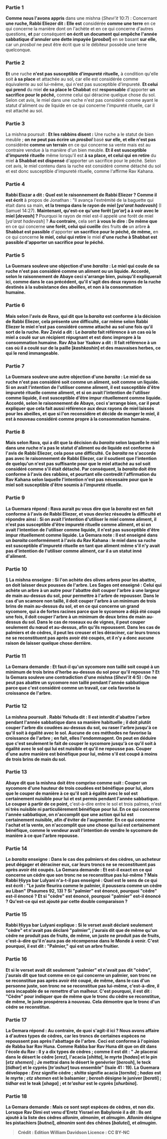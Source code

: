 
### Partie 1
<b>Comme nous l'avons appris</b> dans une mishna (<i>Shevi'it</i> 10:7) : Concernant <b>une ruche, Rabbi Eliezer dit : Elle est</b> considérée <b>comme une terre</b> en ce qui concerne la manière dont on l'achète et en ce qui concerne d'autres questions, <b>et</b> par conséquent <b>on écrit un document qui empêche l'année sabbatique d'annuler une dette impayée [<i>prosbol</i>]</b> en se basant <b>sur elle,</b> car un <i>prosbol</i> ne peut être écrit que si le débiteur possède une terre quelconque.

### Partie 2
<b>Et</b> une ruche <b>n'est pas susceptible d'impureté rituelle,</b> à condition qu'elle soit <b>à sa place</b> et attachée au sol, car elle est considérée comme équivalente au sol lui-même, qui n'est pas susceptible d'impureté. <b>Et celui qui prend</b> du miel <b>de sa place le Chabbat</b> est <b>responsable</b> d'apporter <b>un sacrifice pour le péché,</b> comme celui qui déracine quelque chose du sol. Selon cet avis, le miel dans une ruche n'est pas considéré comme ayant le statut d'aliment ou de liquide en ce qui concerne l'impureté rituelle, car il est attaché au sol.

### Partie 3
La mishna poursuit : <b>Et les rabbins disent :</b> Une ruche a le statut de bien meuble ; <b>on ne peut pas écrire un <i>prosbol</i></b> basé <b>sur elle, et elle n'est pas</b> considérée <b>comme un terrain</b> en ce qui concerne sa vente mais est au contraire vendue à la manière d'un bien meuble. <b>Et il est susceptible d'impureté rituelle</b> même lorsqu'il est <b>à sa place, et celui qui en retire</b> du miel <b>à Shabbat est dispensé</b> d'apporter un sacrifice pour le péché. Selon cet avis, le miel contenu dans la ruche est considéré comme détaché du sol et est donc susceptible d'impureté rituelle, comme l'affirme Rav Kahana.

### Partie 4
<b>Rabbi Elazar a dit : Quel est le raisonnement de Rabbi Eliezer ? Comme il est écrit</b> à propos de Jonathan : "Il avança l'extrémité de la baguette qui était dans sa main, <b>et la trempa dans le rayon de miel [<i>ya'arat hadevash</i>]</b> (I Samuel 14:27). <b>Maintenant, qu'est-ce qu'une forêt [<i>ya'ar</i>] a à voir avec le miel [<i>devash</i>] ? </b> Pourquoi le rayon de miel est-il appelé une forêt de miel [<i>ya'arat hadevash</i>] ? <b>Au contraire,</b> cela sert <b>à vous le dire : De même que</b> en ce qui concerne <b>une forêt, celui qui cueille</b> des fruits <b>de</b> un arbre <b>à Shabbat est passible</b> d'apporter <b>un sacrifice pour le péché, de même,</b> en ce qui concerne <b>le miel, celui qui retire</b> le miel <b>d'une ruche <b>à Shabbat est passible</b> d'apporter <b>un sacrifice pour le péché.</b>

### Partie 5
La Guemara <b>souleve une objection</b> d'une <i>baraïta</i> : <b>Le miel qui coule de sa ruche n'est pas</b> considéré comme <b>un aliment ou un liquide. Accordé, selon</b> le raisonnement de <b>Abaye</b> ceci <b>s'arrange bien,</b> puisqu'il expliquerait ici, comme dans le cas précédent, qu'il s'agit des deux rayons de la ruche destinés à la subsistance des abeilles, et non à la consommation humaine.

### Partie 6
<b>Mais selon</b> l'avis de <b>Rava,</b> qui dit que la <i>baraita</i> est conforme à la décision de Rabbi Eliezer, cela présente <b>une difficulté,</b> car même selon Rabbi Eliezer le miel n'est pas considéré comme attaché au sol une fois qu'il sort de la ruche. <b>Rav Zevid a dit :</b> Le <i>baraita</i> fait référence à un cas <b>où</b> le miel <b>a coulé sur un récipient répugnant</b> et est donc impropre à la consommation humaine. <b>Rav Aḥa bar Yaakov a dit :</b> Il fait référence à un cas <b>où il a coulé sur de la paille [<i>kashkashin</i>]</b> et des mauvaises herbes, ce qui le rend immangeable.

### Partie 7
La Guemara <b>souleve</b> une autre <b>objection</b> d'une <i>baraita</i> : <b>Le miel de sa ruche n'est pas</b> considéré <b>soit comme un aliment, soit comme un liquide.</b> Si <b>on avait l'intention</b> de l'utiliser <b>comme <b>aliment, il</b> est susceptible d'être <b>impureté rituelle</b> comme <b>aliment,</b> et si on avait l'intention <b>de</b> l'utiliser comme <b>liquide, il est susceptible d'être impur rituellement comme liquide. Accordé, selon</b> le raisonnement de <b>Abaye,</b> ceci <b>s'arrange bien,</b> car il peut expliquer que cela fait aussi référence aux deux rayons de miel laissés pour les abeilles, et que si l'on reconsidère et décide de manger le miel, il est à nouveau considéré comme propre à la consommation humaine.

### Partie 8
<b>Mais selon Rava,</b> qui a dit que la décision du <i>baraita</i> selon laquelle le miel dans une ruche n'a pas le statut d'aliment ou de liquide est conforme à l'avis de Rabbi Eliezer, cela pose <b>une difficulté.</b> Ce <i>baraita</i> ne s'accorde pas avec le raisonnement de Rabbi Eliezer, car il soutient que l'intention de quelqu'un n'est pas suffisante pour que le miel attaché au sol soit considéré comme s'il était détaché. Par conséquent, la <i>baraita</i> doit être conforme à l'avis des rabbins, et pourtant elle contredit l'affirmation du Rav Kahana selon laquelle l'intention n'est pas nécessaire pour que le miel soit susceptible d'être soumis à l'impureté rituelle.

### Partie 9
La Guemara répond : <b>Rava</b> aurait pu <b>vous dire</b> que la <i>baraita</i> est en fait conforme à l'avis de Rabbi Eliezer, et vous devriez résoudre la difficulté <b>et répondre ainsi : </b> Si <b>on avait l'intention</b> d'utiliser le miel comme <b>aliment, il</b> n'est <b>pas</b> susceptible d'être <b>impureté rituelle</b> comme <b>aliment,</b> et si on avait l'intention <b>de</b> l'utiliser comme <b>liquide, il n'est pas susceptible d'être impur rituellement</b> comme <b>liquide. </b> La Gemara note : Il <b>est enseigné</b> dans un <i>baraita</i> <b>conformément</b> à l'avis <b>du Rav Kahana : le miel dans sa ruche est susceptible d'impureté rituelle</b> en tant que <b>aliment</b> même s'il n'y avait <b>pas d'intention</b> de l'utiliser comme aliment, car il a un statut inné d'aliment.

### Partie 10
§ La mishna enseigne : Si l'on achète des <b>olives</b> arbres <b>pour les abattre, on doit laisser deux pousses</b> de l'arbre. <b>Les Sages ont enseigné : Celui qui achète un arbre à un autre pour l'abattre doit couper</b> l'arbre <b>à une largeur de main au-dessus du sol,</b> pour permettre à l'arbre de repousser. Dans le cas d'un <b>scamore non taillé,</b> il doit couper l'arbre à un minimum de <b>trois brins de main</b> au-dessus du sol, et en ce qui concerne <b>un grand sycomore,</b> qui a de fortes racines parce que le sycomore a déjà été coupé une fois, il doit couper l'arbre à un minimum de <b>deux brins de main</b> au-dessus du sol. <b>Dans</b> le cas <b>de roseaux ou de vignes,</b> il peut couper seulement <b>du nœud et au-dessus,</b> afin qu'ils repoussent. <b>Dans</b> les cas <b>de palmiers et de cèdres</b>, <b>il peut les creuser et les déraciner</b>, <b>car leurs troncs ne se reconstituent pas</b> après avoir été coupés, et il n'y a donc aucune raison de laisser quelque chose derrière.

### Partie 11
La Gemara demande : <b>Et faut-il qu'un sycomore</b> non taillé soit coupé à un minimum de <b>trois brins d'herbe</b> au-dessus du sol pour qu'il repousse ? <b>Et</b> la Gemara <b>souleve une contradiction</b> d'une mishna (<i>Shevi'it</i> 4:5) : <b>On ne peut pas abattre un sycomore non taillé pendant l'année sabbatique</b> <b>parce que c'est</b> considéré comme un <b>travail,</b> car cela favorise la croissance de l'arbre.

### Partie 12
La mishna poursuit . <b>Rabbi Yehuda dit :</b> Il est <b>interdit</b> d'abattre l'arbre pendant l'année sabbatique <b>dans sa</b> manière habituelle ; il doit plutôt couper</b> l'arbre <b>dix coudées</b> au-dessus du sol, <b>ou raser</b> l'arbre jusqu'à ce qu'il soit <b>à égalité avec le sol.</b> Aucune de ces méthodes ne favorise la croissance de l'arbre ; en fait, elles l'endommagent. On peut en déduire que c'est seulement le fait de couper le sycomore jusqu'à ce qu'il soit <b>à égalité avec le sol qui lui est nuisible</b> et qu'il ne repousse pas. Couper d'une <b>autre manière</b> <b>est bénéfique pour lui,</b> même s'il est coupé à moins de trois brins de main du sol.

### Partie 13
<b>Abaye dit</b> que la mishna doit être comprise comme suit : Couper un sycomore d'une hauteur de <b>trois coudées est bénéfique pour lui,</b> alors que le couper de manière à ce qu'il soit <b>à égalité avec le sol est certainement nuisible pour lui</b> et est permis pendant l'année sabbatique. Le couper <b>à partir de ce point</b>, </b> c'est-à-dire entre le sol et trois palmes, n'est <b>ni très <b>nuisible</b> ni particulièrement <b>bénéfique pour lui. En ce qui concerne l'année sabbatique</b>, <b>on n'accomplit</b> que <b>une action qui lui est certainement nuisible,</b> afin d'éviter de l'augmenter. <b>En ce qui concerne l'achat et la vente, on n'accomplit</b> que <b>une chose qui lui est certainement bénéfique,</b> comme le vendeur avait l'intention de vendre le sycomore de manière à ce que l'arbre repousse.

### Partie 14
Le <i>baraita</i> enseigne : Dans le cas <b>des palmiers et des cèdres,</b> un acheteur peut <b>dégager et déraciner</b> eux, <b>car leurs troncs ne se reconstituent pas</b> après avoir été coupés. La Gemara demande : <b>Et</b> est-il exact en ce qui concerne <b>un cèdre</b> que <b>son tronc ne se reconstitue pas</b> lui-même ? <b>Mais Rabbi Ḥiyya bar Lulyani n'a-t-il pas enseigné : Quel</b> est le sens de ce <b>qui est écrit : "Le juste fleurira comme le palmier, il poussera comme un cèdre au Liban"</b> (Psaumes 92, 13) ? <b>Si "palmier" est énoncé, pourquoi "cèdre" est-il énoncé ? Et si "cèdre" est énoncé, pourquoi "palmier" est-il énoncé ? </b> Qu'est-ce qui est ajouté par cette double comparaison ?

### Partie 15
Rabbi Ḥiyya bar Lulyani explique : <b>Si le verset avait <b>déclaré</b> seulement <b>"cèdre" et n'avait pas déclaré "palmier", j'aurais dit</b> que <b>de même qu'un cèdre ne produit pas de fruits, de même, un juste ne produit pas de fruits,</b> c'est-à-dire qu'il n'aura pas de récompense dans le Monde à venir. <b>C'est pourquoi, il est dit : "Palmier,"</b> qui est un arbre fruitier.

### Partie 16
<b>Et si</b> le verset avait <b>dit</b> seulement <b>"palmier" et n'avait pas dit "cèdre", j'aurais dit</b> que <b>tout comme</b> en ce qui concerne <b>un palmier, son tronc ne se reconstitue pas</b> après avoir été coupé, <b>de même,</b> dans le cas d'un <b>personne juste, son tronc ne se reconstitue pas</b> lui-même, c'est-à-dire, il sera incapable de se remettre d'un malheur. <b>C'est pourquoi, il est dit : "Cèdre"</b> pour indiquer que de même que le tronc du cèdre se reconstitue, de même, le juste prospérera à nouveau. Cela démontre que le tronc d'un cèdre se reconstitue.

### Partie 17
La Gemara répond : <b>Au contraire, de quoi s'agit-il ici ?</b> Nous avons affaire <b>à d'autres types de cèdres,</b> car les troncs de certaines espèces ne repoussent pas après l'abattage de l'arbre. Ceci est <b>conforme</b> à l'opinion <b>de Rabba bar Rav Huna. Comme Rabba bar Rav Huna dit</b> que <b>on dit</b> dans <b>l'école du Rav : Il y a dix types de cèdres ; comme il est dit : " Je placerai dans le désert le cèdre [<i>erez</i>], l'acacia [<i>shitta</i>], le myrte [<i>hadas</i>] et le pin [<i>etz shemen</i>] ; Je mettrai</b> dans le désert le genévrier [<i>berosh</i>], le teck [<i>tidhar</i>] et le cyprès [<i>te'ashur</i>] tous ensemble" (Isaïe 41 : 19). La Guemara développe : <b><i>Erez</i></b> signifie <b>cèdre ; <i>shitta</i></b> signifie <b>acacia [<i>tornita</i>] ; <i>hadas</i></b> est le <b>myrte ; <i>etz shemen</i></b> est le <b>balsamier ; <i>berosh</i></b> désigne le <b>juniver [<i>berati</i>] ; <i>tidhar</i></b> est le <b>teak [<i>shaga</i>] ; et <i>te'ashur</i></b> est le <b>cyprès [<i>shurbina</i>]. </b>

### Partie 18
La Gemara demande : Mais <b>ce sont sept</b> espèces de cèdres, et non dix. <b>Lorsque Rav Dimi est venu</b> d'Eretz Yisrael en Babylonie <b>il a dit : Ils ont ajouté à</b> la liste des cèdres <b><i>allonim</i>, <i>almonim</i>,</b> et <b><i>almugim</i>. <i>Allonim</i></b> désigne les <b>pistachiers [<i>butnei</i>], <i>almonim</i></b> sont des <b>chênes [<i>balutei</i>],</b> et <b><i>almugim</i></b>.

>Crédit : Edition William Davidson
>Licence : CC BY-NC